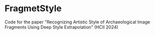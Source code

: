 # FragmetStyle
Code for the paper "Recognizing Artistic Style of Archaeological Image Fragments Using Deep Style Extrapolation" (HCII 2024)
